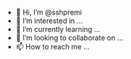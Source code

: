 - 👋 Hi, I’m @sshpremi
- 👀 I’m interested in ...
- 🌱 I’m currently learning ...
- 💞️ I’m looking to collaborate on ...
- 📫 How to reach me ...

<!---
sshpremi/sshpremi is a ✨ special ✨ repository because its `README.md` (this file) appears on your GitHub profile.
You can click the Preview link to take a look at your changes.
--->
